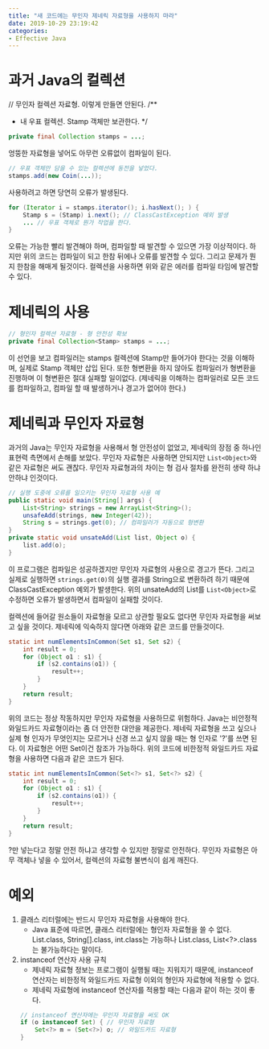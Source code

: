 ```yaml
---
title: "새 코드에는 무인자 제네릭 자료형을 사용하지 마라"
date: 2019-10-29 23:19:42
categories:
- Effective Java
---
```


# 과거 Java의 컬렉션
// 무인자 컬렉션 자료형. 이렇게 만들면 안된다.
/**
* 내 우표 컬렉션. Stamp 객체만 보관한다.
*/
```java
private final Collection stamps = ...;
```

엉뚱한 자료형을 넣어도 아무런 오류없이 컴파일이 된다.

```java
// 우표 객체만 담을 수 있는 컬렉션에 동전을 넣었다.
stamps.add(new Coin(...));
```

사용하려고 하면 당연히 오류가 발생된다.

```java
for (Iterator i = stamps.iterator(); i.hasNext(); ) {
    Stamp s = (Stamp) i.next(); // ClassCastException 예외 발생
    ... // 우표 객체로 뭔가 작업을 한다.
}
```

오류는 가능한 빨리 발견해야 하며, 컴파일할 때 발견할 수 있으면 가장 이상적이다. 하지만 위의 코드는 컴파일이 되고 한참 뒤에나 오류를 발견할 수 있다. 그리고 문제가 뭔지 한참을 해매게 될것이다.
컬렉션을 사용하면 위와 같은 에러를 컴파일 타임에 발견할 수 있다.

# 제네릭의 사용

```java
// 형인자 컬렉션 자료형 - 형 안전성 확보
private final Collection<Stamp> stamps = ...;
```

이 선언을 보고 컴파일러는 stamps 컬렉션에 Stamp만 들어가야 한다는 것을 이해하며, 실제로 Stamp 객체만 삽입 된다. 또한 형변환을 하지 않아도 컴파일러가 형변환을 진행하며 이 형변환은 절대 실패할 일이없다. (제네릭을 이해하는 컴파일러로 모든 코드를 컴파일하고, 컴파일 할 때 발생하거나 경고가 없어야 한다.)

# 제네릭과 무인자 자료형
과거의 Java는 무인자 자료형을 사용해서 형 안전성이 없었고, 제네릭의 장점 중 하나인 표현력 측면에서 손해를 보았다. 무인자 자료형은 사용하면 안되지만 ```List<Object>```와 같은 자료형은 써도 괜찮다. 무인자 자료형과의 차이는 형 검사 절차를 완전히 생략 하냐 안하냐 인것이다.

```java
// 실행 도중에 오류를 일으키는 무인자 자료형 사용 예
public static void main(String[] args) {
    List<String> strings = new ArrayList<String>();
    unsafeAdd(strings, new Integer(42));
    String s = strings.get(0); // 컴파일러가 자동으로 형변환
}
private static void unsateAdd(List list, Object o) {
    list.add(o);
}
```

이 프로그램은 컴파일은 성공하겠지만 무인자 자료형의 사용으로 경고가 뜬다. 그리고 실제로 실행하면 ```strings.get(0)```의 실행 결과를 String으로 변환하려 하기 때문에 ClassCastException 예외가 발생한다. 위의 unsateAdd의 List를 ```List<Object>```로 수정하면 오류가 발생하면서 컴파일이 실패할 것이다.

컬렉션에 들어갈 원소들이 자료형을 모르고 상관할 필요도 없다면 무인자 자료형을 써보고 싶을 것이다. 제네릭에 익숙하지 않다면 아래와 같은 코드를 만들것이다.

```java
static int numElementsInCommon(Set s1, Set s2) {
    int result = 0;
    for (Object o1 : s1) {
        if (s2.contains(o1)) {
            result++;
        }
    }
    return result;
}
```

위의 코드는 정상 작동하지만 무인자 자료형을 사용하므로 위험하다.
Java는 비안정적 와일드카드 자료형이라는 좀 더 안전한 대안을 제공한다. 제네릭 자료형을 쓰고 싶으나 실제 형 인자가 무엇인지는 모르거나 신경 쓰고 싶지 않을 때는 형 인자로 '?'를 쓰면 된다. 이 자료형은 어떤 Set이건 참조가 가능하다. 위의 코드에 비한정적 와일드카드 자료형을 사용하면 다음과 같은 코드가 된다.

```java
static int numElementsInCommon(Set<?> s1, Set<?> s2) {
    int result = 0;
    for (Object o1 : s1) {
        if (s2.contains(o1)) {
            result++;
        }
    }
    return result;
}
```

?만 넣는다고 정말 안전 하냐고 생각할 수 있지만 정말로 안전하다. 무인자 자료형은 아무 객체나 넣을 수 있어서, 컬렉션의 자료형 불변식이 쉽게 깨진다.

# 예외
1. 클래스 리터럴에는 반드시 무인자 자료형을 사용해야 한다.
    * Java 표준에 따르면, 클래스 리터럴에는 형인자 자료형을 쓸 수 없다. List.class, String[].class, int.class는 가능하나 List<String>.class, List<?>.class는 불가능하다는 말이다.
2. instanceof 연산자 사용 규칙
    * 제네릭 자료형 정보는 프로그램이 실행될 때는 지워지기 때문에, instanceof 연산자는 비한정적 와일드카드 자료형 이외의 형인자 자료형에 적용할 수 없다.
    * 제네릭 자료형에 instanceof 연산자를 적용할 때는 다음과 같이 하는 것이 좋다.
    ```java
    // instanceof 연산자에는 무인자 자료형을 써도 OK
    if (o instanceof Set) { // 무인자 자료형
        Set<?> m = (Set<?>) o; // 와일드카드 자료형
    }
    ```